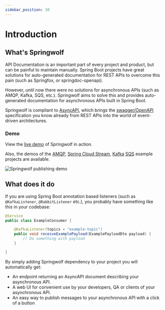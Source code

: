 ```yaml
---
sidebar_position: 10
---
```


# Introduction

## What's Springwolf
API Documentation is an important part of every project and product, but can be painful to maintain manually.
Spring Boot projects have great solutions for auto-generated documentation for REST APIs to overcome this pain (such as Springfox, or springdoc-openapi).

However, until now there were no solutions for asynchronous APIs (such as AMQP, Kafka, SQS, etc.). Springwolf aims to solve this and provides auto-generated documentation for asynchronous APIs built in Spring Boot.

Springwolf is compliant to [AsyncAPI](https://www.asyncapi.com), which brings the [swagger/OpenAPI](https://www.asyncapi.com/docs/tutorials/getting-started/coming-from-openapi) specification you know already from REST APIs into the world of event-driven architectures.

### Demo

View the [live demo](https://demo.springwolf.dev) of Springwolf in action.

Also, the demos of the 
[AMQP](https://amqp.demo.springwolf.dev), 
[Spring Cloud Stream](https://cloud-stream.demo.springwolf.dev),
[Kafka](https://kafka.demo.springwolf.dev)
[SQS](https://sqs.demo.springwolf.dev)
example projects are available.

![Springwolf publishing demo](/img/demo.gif)

## What does it do

If you are using Spring Boot annotation based listeners (such as `@KafkaListener`, `@RabbitListener` etc.), you probably have something like this in your codebase:

```java
@Service
public class ExampleConsumer {

    @KafkaListener(topics = "example-topic")
    public void receiveExamplePayload(ExamplePayloadDto payload) {
        // Do something with payload
    }

}
```

By simply adding Springwolf dependency to your project you will automatically get:
- An endpoint returning an AsyncAPI document describing your asynchronous API.
- A web UI for convenient use by your developers, QA or clients of your asynchronous API.
- An easy way to publish messages to your asynchronous API with a click of a button
